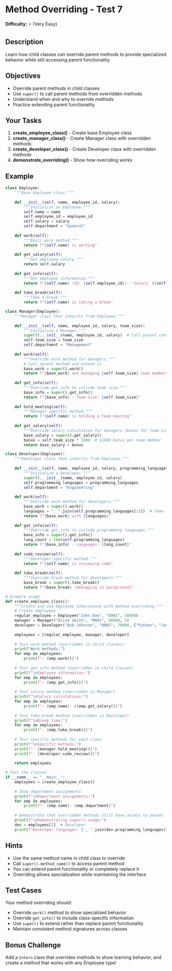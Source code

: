 # Method Overriding - Test 7

**Difficulty:** ⭐ (Very Easy)

## Description

Learn how child classes can override parent methods to provide specialized behavior while still accessing parent functionality.

## Objectives

- Override parent methods in child classes
- Use `super()` to call parent methods from overridden methods
- Understand when and why to override methods
- Practice extending parent functionality

## Your Tasks

1. **create_employee_class()** - Create base Employee class
2. **create_manager_class()** - Create Manager class with overridden methods
3. **create_developer_class()** - Create Developer class with overridden methods
4. **demonstrate_overriding()** - Show how overriding works

## Example

```python
class Employee:
    """Base Employee class."""
    
    def __init__(self, name, employee_id, salary):
        """Initialize an Employee."""
        self.name = name
        self.employee_id = employee_id
        self.salary = salary
        self.department = "General"
    
    def work(self):
        """Basic work method."""
        return f"{self.name} is working"
    
    def get_salary(self):
        """Get employee salary."""
        return self.salary
    
    def get_info(self):
        """Get employee information."""
        return f"{self.name} (ID: {self.employee_id}) - Salary: ${self.salary}"
    
    def take_break(self):
        """Take a break."""
        return f"{self.name} is taking a break"

class Manager(Employee):
    """Manager class that inherits from Employee."""
    
    def __init__(self, name, employee_id, salary, team_size):
        """Initialize a Manager."""
        super().__init__(name, employee_id, salary)  # Call parent constructor
        self.team_size = team_size
        self.department = "Management"
    
    def work(self):
        """Override work method for managers."""
        # Call parent method and extend it
        base_work = super().work()
        return f"{base_work} and managing {self.team_size} team members"
    
    def get_info(self):
        """Override get_info to include team size."""
        base_info = super().get_info()
        return f"{base_info} - Team Size: {self.team_size}"
    
    def hold_meeting(self):
        """Manager-specific method."""
        return f"{self.name} is holding a team meeting"
    
    def get_salary(self):
        """Override salary calculation for managers (bonus for team size)."""
        base_salary = super().get_salary()
        bonus = self.team_size * 1000  # $1000 bonus per team member
        return base_salary + bonus

class Developer(Employee):
    """Developer class that inherits from Employee."""
    
    def __init__(self, name, employee_id, salary, programming_languages):
        """Initialize a Developer."""
        super().__init__(name, employee_id, salary)
        self.programming_languages = programming_languages
        self.department = "Engineering"
    
    def work(self):
        """Override work method for developers."""
        base_work = super().work()
        languages = ", ".join(self.programming_languages[:2])  # Show first 2 languages
        return f"{base_work} with {languages}"
    
    def get_info(self):
        """Override get_info to include programming languages."""
        base_info = super().get_info()
        lang_count = len(self.programming_languages)
        return f"{base_info} - Languages: {lang_count}"
    
    def code_review(self):
        """Developer-specific method."""
        return f"{self.name} is reviewing code"
    
    def take_break(self):
        """Override break method for developers."""
        base_break = super().take_break()
        return f"{base_break} (debugging in background)"

# Example usage
def create_employee_class():
    """Create and use Employee inheritance with method overriding."""
    # Create employees
    regular_employee = Employee("John Doe", "E001", 50000)
    manager = Manager("Alice Smith", "M001", 80000, 5)
    developer = Developer("Bob Johnson", "D001", 70000, ["Python", "JavaScript", "Go"])
    
    employees = [regular_employee, manager, developer]
    
    # Test work method (overridden in child classes)
    print("Work methods:")
    for emp in employees:
        print(f"- {emp.work()}")
    
    # Test get_info method (overridden in child classes)
    print(f"\nEmployee information:")
    for emp in employees:
        print(f"- {emp.get_info()}")
    
    # Test salary method (overridden in Manager)
    print(f"\nSalary calculations:")
    for emp in employees:
        print(f"- {emp.name}: ${emp.get_salary()}")
    
    # Test take_break method (overridden in Developer)
    print(f"\nBreak time:")
    for emp in employees:
        print(f"- {emp.take_break()}")
    
    # Test specific methods for each class
    print(f"\nSpecific methods:")
    print(f"- {manager.hold_meeting()}")
    print(f"- {developer.code_review()}")
    
    return employees

# Test the classes
if __name__ == "__main__":
    employees = create_employee_class()
    
    # Show department assignments
    print(f"\nDepartment assignments:")
    for emp in employees:
        print(f"- {emp.name}: {emp.department}")
    
    # Demonstrate that overridden methods still have access to parent
    print(f"\nDemonstrating super() usage:")
    dev = employees[2]  # Developer
    print(f"Developer languages: {', '.join(dev.programming_languages)}")
```

## Hints

- Use the same method name in child class to override
- Call `super().method_name()` to access parent method
- You can extend parent functionality or completely replace it
- Overriding allows specialization while maintaining the interface

## Test Cases

Your method overriding should:

- Override `work()` method to show specialized behavior
- Override `get_info()` to include class-specific information
- Use `super()` to extend rather than replace parent functionality
- Maintain consistent method signatures across classes

## Bonus Challenge

Add a `Intern` class that overrides methods to show learning behavior, and create a method that works with any Employee type!
